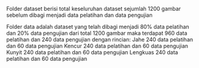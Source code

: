 Folder dataset berisi total keseluruhan dataset sejumlah 1200 gambar sebelum dibagi menjadi data pelatihan dan data pengujian


Folder data adalah dataset yang telah dibagi menjadi 80% data pelatihan dan 20% data pengujian dari total 1200 gambar
maka terdapat 960 data pelatihan dan 240 data pengujian dengan rincian:
Jahe 240 data pelatihan dan 60 data pengujian
Kencur 240 data pelatihan dan 60 data pengujian
Kunyit 240 data pelatihan dan 60 data pengujian
Lengkuas 240 data pelatihan dan 60 data pengujian
